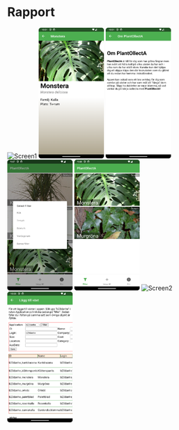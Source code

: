 
# Rapport

<img src="screen1.png" alt="Screen1" style="width:150px;height:300px;"> 
<img src="screen2.png" alt="Screen2" style="width:150px;height:300px;">
<img src="screen3.png" alt="Screen1" style="width:150px;height:300px;"> 
<img src="screen4.png" alt="Screen2" style="width:150px;height:300px;">
<img src="screen5.png" alt="Screen1" style="width:150px;height:300px;"> 
<img src="screen6.png" alt="Screen2" style="width:150px;height:300px;">
<img src="screen7.png" alt="Screen1" style="width:150px;height:300px;">
